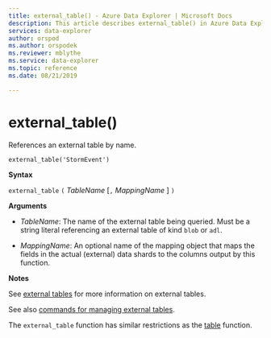 ```yaml
---
title: external_table() - Azure Data Explorer | Microsoft Docs
description: This article describes external_table() in Azure Data Explorer.
services: data-explorer
author: orspod
ms.author: orspodek
ms.reviewer: mblythe
ms.service: data-explorer
ms.topic: reference
ms.date: 08/21/2019

---
```

# external_table()

References an external table by name.

```kusto
external_table('StormEvent')
```

**Syntax**

`external_table` `(` *TableName* [`,` *MappingName* ] `)`

**Arguments**

* *TableName*: The name of the external table being queried.
  Must be a string literal referencing an external table of kind
  `blob` or `adl`. <!-- TODO: Document data formats supported -->

* *MappingName*: An optional name of the mapping object that maps the
  fields in the actual (external) data shards to the columns output
  by this function.

**Notes**

See [external tables](schema-entities/externaltables.md) for more information
on external tables.

See also [commands for managing external tables](../management/externaltables.md).

The `external_table` function has similar restrictions
as the [table](tablefunction.md) function.